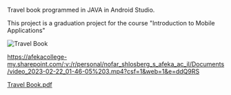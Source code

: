 Travel book programmed in JAVA in Android Studio.

This project is a graduation project for the course "Introduction to Mobile Applications"

![Travel Book](https://user-images.githubusercontent.com/80713297/220613743-3045990d-01a9-43a6-b0da-0219067730a0.png)

https://afekacollege-my.sharepoint.com/:v:/r/personal/nofar_shlosberg_s_afeka_ac_il/Documents/video_2023-02-22_01-46-05%203.mp4?csf=1&web=1&e=ddQ9RS

[Travel Book.pdf](https://github.com/NofarShlosberg/MyTravelBook/files/10804770/Travel.Book.pdf)

